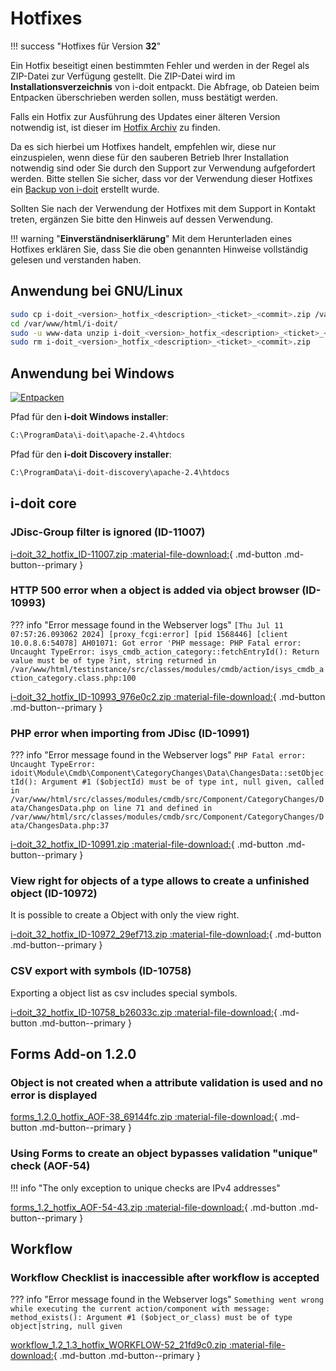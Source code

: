 # Hotfixes

!!! success "Hotfixes für Version **32**"

Ein Hotfix beseitigt einen bestimmten Fehler und werden in der Regel als ZIP-Datei zur Verfügung gestellt. Die ZIP-Datei wird im **Installationsverzeichnis** von i-doit entpackt. Die Abfrage, ob Dateien beim Entpacken überschrieben werden sollen, muss bestätigt werden.

Falls ein Hotfix zur Ausführung des Updates einer älteren Version notwendig ist, ist dieser im [Hotfix Archiv](hotfix-archiv/index.md) zu finden.

Da es sich hierbei um Hotfixes handelt, empfehlen wir, diese nur einzuspielen, wenn diese für den sauberen Betrieb Ihrer Installation notwendig sind oder Sie durch den Support zur Verwendung aufgefordert werden. Bitte stellen Sie sicher, dass vor der Verwendung dieser Hotfixes ein [Backup von i-doit](../../wartung-und-betrieb/daten-sichern-und-wiederherstellen/index.md) erstellt wurde.

Sollten Sie nach der Verwendung der Hotfixes mit dem Support in Kontakt treten, ergänzen Sie bitte den Hinweis auf dessen Verwendung.

!!! warning "**Einverständniserklärung**"
    Mit dem Herunterladen eines Hotfixes erklären Sie, dass Sie die oben genannten Hinweise vollständig gelesen und verstanden haben.

## Anwendung bei GNU/Linux

```sh
sudo cp i-doit_<version>_hotfix_<description>_<ticket>_<commit>.zip /var/www/html/i-doit/
cd /var/www/html/i-doit/
sudo -u www-data unzip i-doit_<version>_hotfix_<description>_<ticket>_<commit>.zip
sudo rm i-doit_<version>_hotfix_<description>_<ticket>_<commit>.zip
```

## Anwendung bei Windows

[![Entpacken](../../assets/images/de/administration/hotfixes/example-windows-zip.png)](../../assets/images/de/administration/hotfixes/example-windows-zip.png)

Pfad für den **i-doit Windows installer**:

```txt
C:\ProgramData\i-doit\apache-2.4\htdocs
```

Pfad für den **i-doit Discovery installer**:

```txt
C:\ProgramData\i-doit-discovery\apache-2.4\htdocs
```

## i-doit core

### JDisc-Group filter is ignored (ID-11007)

[i-doit_32_hotfix_ID-11007.zip :material-file-download:](../../assets/downloads/hotfixes/32/i-doit_32_hotfix_ID-11007.zip){ .md-button .md-button--primary }

### HTTP 500 error when a object is added via object browser (ID-10993)

??? info "Error message found in the Webserver logs"
    ```
    [Thu Jul 11 07:57:26.093062 2024] [proxy_fcgi:error] [pid 1568446] [client 10.0.8.6:54078] AH01071: Got error 'PHP message: PHP Fatal error:  Uncaught TypeError:
    isys_cmdb_action_category::fetchEntryId(): Return value must be of type ?int, string returned in
    /var/www/html/testinstance/src/classes/modules/cmdb/action/isys_cmdb_action_category.class.php:100
    ```

[i-doit_32_hotfix_ID-10993_976e0c2.zip :material-file-download:](../../assets/downloads/hotfixes/32/i-doit_32_hotfix_ID-10993_976e0c2.zip){ .md-button .md-button--primary }

### PHP error when importing from JDisc (ID-10991)

??? info "Error message found in the Webserver logs"
    ```
    PHP Fatal error: Uncaught TypeError: idoit\Module\Cmdb\Component\CategoryChanges\Data\ChangesData::setObjectId():
    Argument #1 ($objectId) must be of type int, null given, called in /var/www/html/src/classes/modules/cmdb/src/Component/CategoryChanges/Data/ChangesData.php on line 71
    and defined in /var/www/html/src/classes/modules/cmdb/src/Component/CategoryChanges/Data/ChangesData.php:37
    ```

[i-doit_32_hotfix_ID-10991.zip :material-file-download:](../../assets/downloads/hotfixes/32/i-doit_32_hotfix_ID-10991.zip){ .md-button .md-button--primary }

### View right for objects of a type allows to create a unfinished object (ID-10972)

It is possible to create a Object with only the view right.

[i-doit_32_hotfix_ID-10972_29ef713.zip :material-file-download:](../../assets/downloads/hotfixes/32/i-doit_32_hotfix_ID-10972_29ef713.zip){ .md-button .md-button--primary }

### CSV export with symbols (ID-10758)

Exporting a object list as csv includes special symbols.

[i-doit_32_hotfix_ID-10758_b26033c.zip :material-file-download:](../../assets/downloads/hotfixes/32/i-doit_32_hotfix_ID-10758_b26033c.zip){ .md-button .md-button--primary }

## Forms Add-on 1.2.0

### Object is not created when a attribute validation is used and no error is displayed

[forms_1.2.0_hotfix_AOF-38_69144fc.zip :material-file-download:](../../assets/downloads/hotfixes/forms/forms_1.2.0_hotfix_AOF-38_69144fc.zip){ .md-button .md-button--primary }

### Using Forms to create an object bypasses validation "unique" check (AOF-54)

!!! info "The only exception to unique checks are IPv4 addresses"

[forms_1.2_hotfix_AOF-54-43.zip :material-file-download:](../../assets/downloads/hotfixes/forms/forms_1.2_hotfix_AOF-54-43.zip){ .md-button .md-button--primary }

## Workflow

### Workflow Checklist is inaccessible after workflow is accepted

??? info "Error message found in the Webserver logs"
    ```
    Something went wrong while executing the current action/component with message: method_exists(): Argument #1 ($object_or_class) must be of type object|string, null given
    ```

[workflow_1.2_1.3_hotfix_WORKFLOW-52_21fd9c0.zip :material-file-download:](../../assets/downloads/hotfixes/workflow/workflow_1.2_1.3_hotfix_WORKFLOW-52_21fd9c0.zip){ .md-button .md-button--primary }
